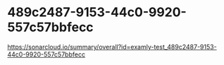 # 489c2487-9153-44c0-9920-557c57bbfecc
https://sonarcloud.io/summary/overall?id=examly-test_489c2487-9153-44c0-9920-557c57bbfecc
